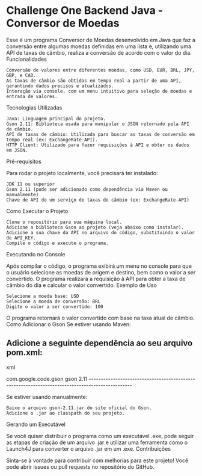 # **Challenge One Backend Java - Conversor de Moedas**

Esse é um programa Conversor de Moedas desenvolvido em Java que faz a conversão entre algumas moedas definidas em uma lista e, utilizando uma API de taxas de câmbio, realiza a conversão de acordo com o valor do dia.
Funcionalidades

    Conversão de valores entre diferentes moedas, como USD, EUR, BRL, JPY, GBP, e CAD.
    As taxas de câmbio são obtidas em tempo real a partir de uma API, garantindo dados precisos e atualizados.
    Interação via console, com um menu intuitivo para seleção de moedas e entrada de valores.

Tecnologias Utilizadas

    Java: Linguagem principal do projeto.
    Gson 2.11: Biblioteca usada para manipular o JSON retornado pela API de câmbio.
    API de taxas de câmbio: Utilizada para buscar as taxas de conversão em tempo real (ex: ExchangeRate-API).
    HTTP Client: Utilizado para fazer requisições à API e obter os dados em JSON.

Pré-requisitos

Para rodar o projeto localmente, você precisará ter instalado:

    JDK 11 ou superior
    Gson 2.11 (pode ser adicionado como dependência via Maven ou manualmente)
    Chave de API de um serviço de taxas de câmbio (ex: ExchangeRate-API)

Como Executar o Projeto

    Clone o repositório para sua máquina local.
    Adicione a biblioteca Gson ao projeto (veja abaixo como instalar).
    Adicione a sua chave da API no arquivo do código, substituindo o valor de API_KEY.
    Compile o código e execute o programa.

Executando no Console

Após compilar o código, o programa exibirá um menu no console para que o usuário selecione as moedas de origem e destino, bem como o valor a ser convertido. O programa realizará a requisição à API para obter a taxa de câmbio do dia e calcular o valor convertido.
Exemplo de Uso

    Selecione a moeda base: USD
    Selecione a moeda de conversão: BRL
    Digite o valor a ser convertido: 100

O programa retornará o valor convertido com base na taxa atual de câmbio.
Como Adicionar o Gson
Se estiver usando Maven:

Adicione a seguinte dependência ao seu arquivo pom.xml:
------------------------------------------------------------------------------------------------
xml

<dependencies>
    <dependency>
        <groupId>com.google.code.gson</groupId>
        <artifactId>gson</artifactId>
        <version>2.11</version>
    </dependency>
</dependencies>
------------------------------------------------------------------------------------------------

Se estiver usando manualmente:

    Baixe o arquivo gson-2.11.jar do site oficial do Gson.
    Adicione o .jar ao classpath do seu projeto.

Gerando um Executável

Se você quiser distribuir o programa como um executável .exe, pode seguir as etapas de criação de um arquivo .jar e utilizar uma ferramenta como o Launch4J para converter o arquivo .jar em um .exe.
Contribuições

Sinta-se à vontade para contribuir com melhorias para este projeto! Você pode abrir issues ou pull requests no repositório do GitHub.
